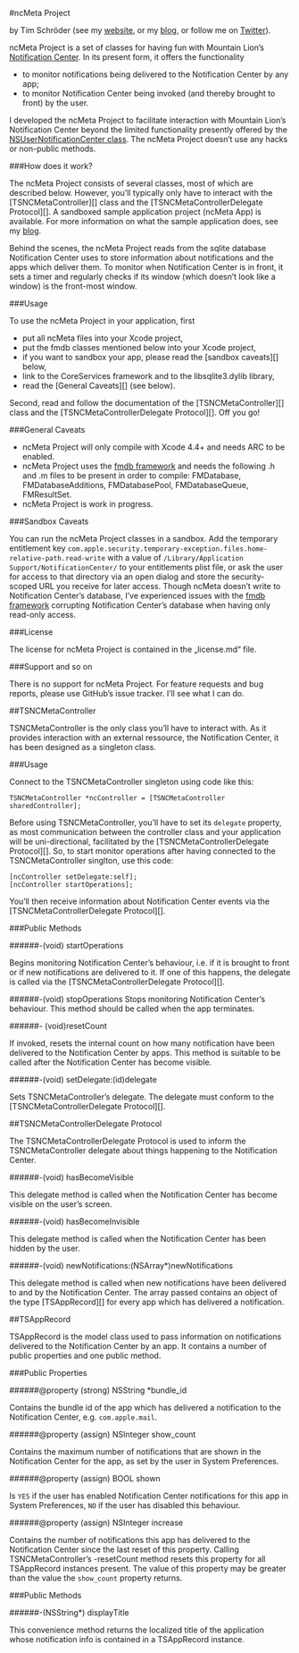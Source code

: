 #ncMeta Project

by Tim Schröder (see my [website](http://www.timschroeder.net), or my [blog](http://blog.timschroeder.net), or follow me on [Twitter](http://www.twitter.com/timschroedernet)).

ncMeta Project is a set of classes for having fun with Mountain Lion’s [Notification Center](http://www.apple.com/osx/whats-new/features.html#notification). In its present form, it offers the functionality

* to monitor notifications being delivered to the Notification Center by any app;
* to monitor Notification Center being invoked (and thereby brought to front) by the user.

I developed the ncMeta Project to facilitate interaction with Mountain Lion’s Notification Center beyond the limited functionality presently offered by the [NSUserNotificationCenter class](https://developer.apple.com/library/mac/#documentation/Foundation/Reference/NSUserNotificationCenter_Class/Reference/Reference.html). The ncMeta Project doesn’t use any hacks or non-public methods.

###How does it work? 

The ncMeta Project consists of several classes, most of which are described below. However, you’ll typically only have to interact with the [TSNCMetaController][] class and the [TSNCMetaControllerDelegate Protocol][]. A sandboxed sample application project (ncMeta App) is available. For more information on what the sample application does, see my [blog](http://blog.timschroeder.net).

Behind the scenes, the ncMeta Project reads from the sqlite database Notification Center uses to store information about notifications and the apps which deliver them. To monitor when Notification Center is in front, it sets a timer and regularly checks if its window (which doesn’t look like a window) is the front-most window.

###Usage

To use the ncMeta Project in your application, first

* put all ncMeta files into your Xcode project,
* put the fmdb classes mentioned below into your Xcode project,
* if you want to sandbox your app, please read the [sandbox caveats][] below, 
* link to the CoreServices framework and to the libsqlite3.dylib library,
* read the [General Caveats][] (see below).

Second, read and follow the documentation of the [TSNCMetaController][] class and the [TSNCMetaControllerDelegate Protocol][]. Off you go!

###General Caveats

* ncMeta Project will only compile with Xcode 4.4+ and needs ARC to be enabled.
* ncMeta Project uses the [fmdb framework](https://github.com/ccgus/fmdb) and needs the following .h and .m files to be present in order to compile: FMDatabase, FMDatabaseAdditions, FMDatabasePool, FMDatabaseQueue, FMResultSet.
* ncMeta Project is work in progress.

###Sandbox Caveats

You can run the ncMeta Project classes in a sandbox. Add the temporary entitlement key `com.apple.security.temporary-exception.files.home-relative-path.read-write` with a value of `/Library/Application Support/NotificationCenter/` to your entitlements plist file, or ask the user for access to that directory via an open dialog and store the security-scoped URL you receive for later access. Though ncMeta doesn’t write to Notification Center’s database, I’ve experienced issues with the [fmdb framework](https://github.com/ccgus/fmdb) corrupting Notification Center’s database when having only read-only access.

###License

The license for ncMeta Project is contained in the „license.md“ file.

###Support and so on

There is no support for ncMeta Project. For feature requests and bug reports, please use GitHub’s issue tracker. I’ll see what I can do.

##TSNCMetaController

TSNCMetaController is the only class you’ll have to interact with. As it provides interaction with an external ressource, the Notification Center, it has been designed as a singleton class. 

###Usage

Connect to the TSNCMetaController singleton using code like this:

	TSNCMetaController *ncController = [TSNCMetaController sharedController];

Before using TSNCMetaController, you’ll have to set its `delegate` property, as most communication between the controller class and your application will be uni-directional, facilitated by the [TSNCMetaControllerDelegate Protocol][]. So, to start monitor operations after having connected to the TSNCMetaController singlton, use this code:

    [ncController setDelegate:self];
    [ncController startOperations];

You’ll then receive information about Notification Center events via the [TSNCMetaControllerDelegate Protocol][].

###Public Methods

######-(void) startOperations

Begins monitoring Notification Center’s behaviour, i.e. if it is brought to front or if new notifications are delivered to it. If one of this happens, the delegate is called via the [TSNCMetaControllerDelegate Protocol][].

######-(void) stopOperations
Stops monitoring Notification Center’s behaviour. This method should be called when the app terminates.

######- (void)resetCount

If invoked, resets the internal count on how many notification have been delivered to the Notification Center by apps. This method is suitable to be called after the Notification Center has become visible.

######-(void) setDelegate:(id)delegate

Sets TSNCMetaController’s delegate. The delegate must conform to the [TSNCMetaControllerDelegate Protocol][].

##TSNCMetaControllerDelegate Protocol

The TSNCMetaControllerDelegate Protocol is used to inform the TSNCMetaController delegate about things happening to the Notification Center. 

######-(void) hasBecomeVisible

This delegate method is called when the Notification Center has become visible on the user’s screen. 

######-(void) hasBecomeInvisible

This delegate method is called when the Notification Center has been hidden by the user.

######-(void) newNotifications:(NSArray*)newNotifications

This delegate method is called when new notifications have been delivered to and by the Notification Center. The array passed contains an object of the type [TSAppRecord][] for every app which has delivered a notification.

##TSAppRecord

TSAppRecord is the model class used to pass information on notifications delivered to the Notification Center by an app. It contains a number of public properties and one public method.

###Public Properties

######@property (strong) NSString *bundle_id

Contains the bundle id of the app which has delivered a notification to the Notification Center, e.g. `com.apple.mail`.

######@property (assign) NSInteger show_count

Contains the maximum number of notifications that are shown in the Notification Center for the app, as set by the user in System Preferences. 

######@property (assign) BOOL shown

Is `YES` if the user has enabled Notification Center notifications for this app in System Preferences, `NO` if the user has disabled this behaviour.

######@property (assign) NSInteger increase

Contains the number of notifications this app has delivered to the Notification Center since the last reset of this property. Calling TSNCMetaController’s -resetCount method resets this property for all TSAppRecord instances present. The value of this property may be greater than the value the `show_count` property returns.

###Public Methods

######-(NSString*) displayTitle

This convenience method returns the localized title of the application whose notification info is contained in a TSAppRecord instance.